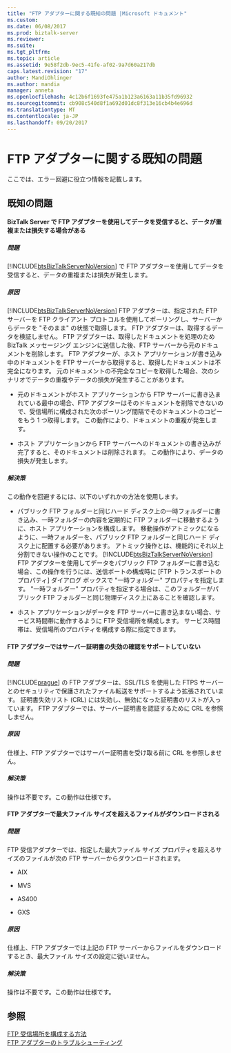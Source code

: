 ```yaml
---
title: "FTP アダプターに関する既知の問題 |Microsoft ドキュメント"
ms.custom: 
ms.date: 06/08/2017
ms.prod: biztalk-server
ms.reviewer: 
ms.suite: 
ms.tgt_pltfrm: 
ms.topic: article
ms.assetid: 9e58f2db-9ec5-41fe-af02-9a7d60a217db
caps.latest.revision: "17"
author: MandiOhlinger
ms.author: mandia
manager: anneta
ms.openlocfilehash: 4c12b6f1693fe475a1b123a6163a11b35fd96932
ms.sourcegitcommit: cb908c540d8f1a692d01dc8f313e16cb4b4e696d
ms.translationtype: MT
ms.contentlocale: ja-JP
ms.lasthandoff: 09/20/2017
---
```

# <a name="known-issues-with-the-ftp-adapter"></a>FTP アダプターに関する既知の問題
ここでは、エラー回避に役立つ情報を記載します。  
  
## <a name="known-issues"></a>既知の問題  
  
#### <a name="data-may-be-duplicated-or-lost-when-you-receive-data-in-biztalk-server-by-using-the-ftp-adapter"></a>BizTalk Server で FTP アダプターを使用してデータを受信すると、データが重複または損失する場合がある  
  
##### <a name="problem"></a>問題  
 [!INCLUDE[btsBizTalkServerNoVersion](../includes/btsbiztalkservernoversion-md.md)] で FTP アダプターを使用してデータを受信すると、データの重複または損失が発生します。  
  
##### <a name="cause"></a>原因  
 [!INCLUDE[btsBizTalkServerNoVersion](../includes/btsbiztalkservernoversion-md.md)] FTP アダプターは、指定された FTP サーバーを FTP クライアント プロトコルを使用してポーリングし、サーバーからデータを "そのまま" の状態で取得します。 FTP アダプターは、取得するデータを検証しません。 FTP アダプターは、取得したドキュメントを処理のため BizTalk メッセージング エンジンに送信した後、FTP サーバーから元のドキュメントを削除します。 FTP アダプターが、ホスト アプリケーションが書き込み中のドキュメントを FTP サーバーから取得すると、取得したドキュメントは不完全になります。 元のドキュメントの不完全なコピーを取得した場合、次のシナリオでデータの重複やデータの損失が発生することがあります。  
  
-   元のドキュメントがホスト アプリケーションから FTP サーバーに書き込まれている最中の場合、FTP アダプターはそのドキュメントを削除できないので、受信場所に構成された次のポーリング間隔でそのドキュメントのコピーをもう 1 つ取得します。 この動作により、ドキュメントの重複が発生します。  
  
-   ホスト アプリケーションから FTP サーバーへのドキュメントの書き込みが完了すると、そのドキュメントは削除されます。 この動作により、データの損失が発生します。  
  
##### <a name="resolution"></a>解決策  
 この動作を回避するには、以下のいずれかの方法を使用します。  
  
-   パブリック FTP フォルダーと同じハード ディスク上の一時フォルダーに書き込み、一時フォルダーの内容を定期的に FTP フォルダーに移動するように、ホスト アプリケーションを構成します。 移動操作がアトミックになるように、一時フォルダーを、パブリック FTP フォルダーと同じハード ディスク上に配置する必要があります。 アトミック操作とは、機能的にそれ以上分割できない操作のことです。 [!INCLUDE[btsBizTalkServerNoVersion](../includes/btsbiztalkservernoversion-md.md)] FTP アダプターを使用してデータをパブリック FTP フォルダーに書き込む場合、この操作を行うには、送信ポートの構成時に [FTP トランスポートのプロパティ] ダイアログ ボックスで "一時フォルダー" プロパティを指定します。 "一時フォルダー" プロパティを指定する場合は、このフォルダーがパブリック FTP フォルダーと同じ物理ディスク上にあることを確認します。  
  
-   ホスト アプリケーションがデータを FTP サーバーに書き込まない場合、サービス時間帯に動作するように FTP 受信場所を構成します。 サービス時間帯は、受信場所のプロパティを構成する際に指定できます。  
  
#### <a name="ftp-adapter-does-not-support-revocation-checks-on-the-server-certificates"></a>FTP アダプターではサーバー証明書の失効の確認をサポートしていない  
  
##### <a name="problem"></a>問題  
 [!INCLUDE[prague](../includes/prague-md.md)] の FTP アダプターは、SSL/TLS を使用した FTPS サーバーとのセキュリティで保護されたファイル転送をサポートするよう拡張されています。 証明書失効リスト (CRL) には失効し、無効になった証明書のリストが入っています。 FTP アダプターでは、サーバー証明書を認証するために CRL を参照しません。  
  
##### <a name="cause"></a>原因  
 仕様上、FTP アダプターではサーバー証明書を受け取る前に CRL を参照しません。  
  
##### <a name="resolution"></a>解決策  
 操作は不要です。この動作は仕様です。  
  
#### <a name="ftp-adapter-downloads-files-larger-than-max-file-size"></a>FTP アダプターで最大ファイル サイズを超えるファイルがダウンロードされる  
  
##### <a name="problem"></a>問題  
 FTP 受信アダプターでは、指定した最大ファイル サイズ プロパティを超えるサイズのファイルが次の FTP サーバーからダウンロードされます。  
  
-   AIX  
  
-   MVS  
  
-   AS400  
  
-   GXS  
  
##### <a name="cause"></a>原因  
 仕様上、FTP アダプターでは上記の FTP サーバーからファイルをダウンロードするとき、最大ファイル サイズの設定に従いません。  
  
##### <a name="resolution"></a>解決策  
 操作は不要です。この動作は仕様です。  
  
## <a name="see-also"></a>参照  
 [FTP 受信場所を構成する方法](http://msdn.microsoft.com/library/1d8fde35-f787-4a5e-a8bd-8c418d0f75c3)   
 [FTP アダプターのトラブルシューティング](../core/troubleshooting-the-ftp-adapter.md)